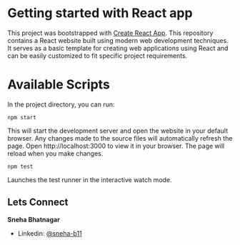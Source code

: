 # Getting started with React app
This project was bootstrapped with [Create React App](https://github.com/facebook/create-react-app).
This repository contains a React website built using modern web development techniques. It serves as a basic template for creating web applications using React and can be easily customized to fit specific project requirements.

# Available Scripts
In the project directory, you can run:

```
npm start
```
This will start the development server and open the website in your default browser. Any changes made to the source files will automatically refresh the page.
Open http://localhost:3000 to view it in your browser. The page will reload when you make changes.


```
npm test
```
Launches the test runner in the interactive watch mode.



## Lets Connect

**Sneha Bhatnagar**

- Linkedin: [@sneha-b11](https://www.linkedin.com/in/sneha-b11/)
